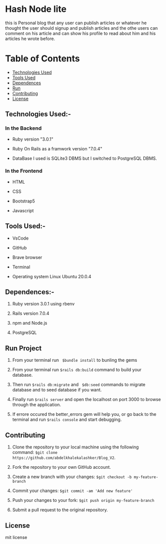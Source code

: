 # Hash Node lite
this is Personal blog that any user can publish articles or whatever he thought the user should signup and publish articles and the othe users can comment on his article and can show his profile to read about him and his articles he wrote before.


# Table of Contents
* [Technologies Used](#technologies-used-)
* [Tools Used](#tools-used-)
* [Dependences](#dependences-)
* [Run](#run-project)
* [Contributing](#contributing)
* [License](#license)


## Technologies Used:-

  ### In the Backend

  * Ruby version "3.0.1"

  * Ruby On Rails as a framwork version "7.0.4"

  * DataBase I used  is SQLite3 DBMS but I switched to PostgreSQL DBMS.

  ### In the Frontend

  * HTML

  * CSS

  * Bootstrap5

  * Javascript


## Tools Used:-

  * VsCode

  * GitHub

  * Brave browser

  * Terminal

  * Operating system Linux Ubuntu 20.0.4


## Dependences:-

  1. Ruby version 3.0.1 using rbenv

  2. Rails version 7.0.4

  3. npm and Node.js

  4. PostgreSQL

## Run Project
   1. From your terminal run  ` $bundle install` to bunling the gems

   2. From your terminal run  ` $rails db:build ` command to build your database.

   3. Then run ` $rails db:migrate ` and ` $db:seed` commands to migrate database and to seed database if you want.

   4. Finally run ` $rails server ` and open the localhost on port 3000 to browse through the application.

   5. If errore occured the better_errors gem will help you, or go back to the terminal and run ` $rails console ` and start debugging.



## Contributing
   1. Clone the repository to your local machine using the following command:
    `$git clone https://github.com/abdelkhalekalashker/Blog_V2`.

   2. Fork the repository to your own GitHub account.

   3. Create a new branch with your changes: `$git checkout -b my-feature-branch`

   4. Commit your changes: `$git commit -am 'Add new feature'`

   5. Push your changes to your fork: `$git push origin my-feature-branch`

   6. Submit a pull request to the original repository.


## License

   mit license

